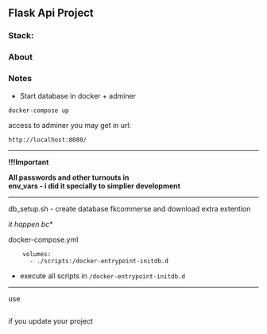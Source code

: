 ## Flask Api Project

### Stack:

### About

### Notes

+ Start database in docker + adminer
```angular2html
docker-compose up 
```
access to adminer you may get in url:
```angular2html
http://localhost:8080/
```
---

**!!!Important**

**All passwords and other turnouts in  
env_vars - i did it specially to simplier development**

---

db_setup.sh - create database fkcommerse and download extra extention

*it happen bc** 

docker-compose.yml
```angular2html
    volumes:
      - ./scripts:/docker-entrypoint-initdb.d
```
- execute all scripts in ```/docker-entrypoint-initdb.d ```
---
use 
```pip freeze > requirements.txt
```

if you update your project
